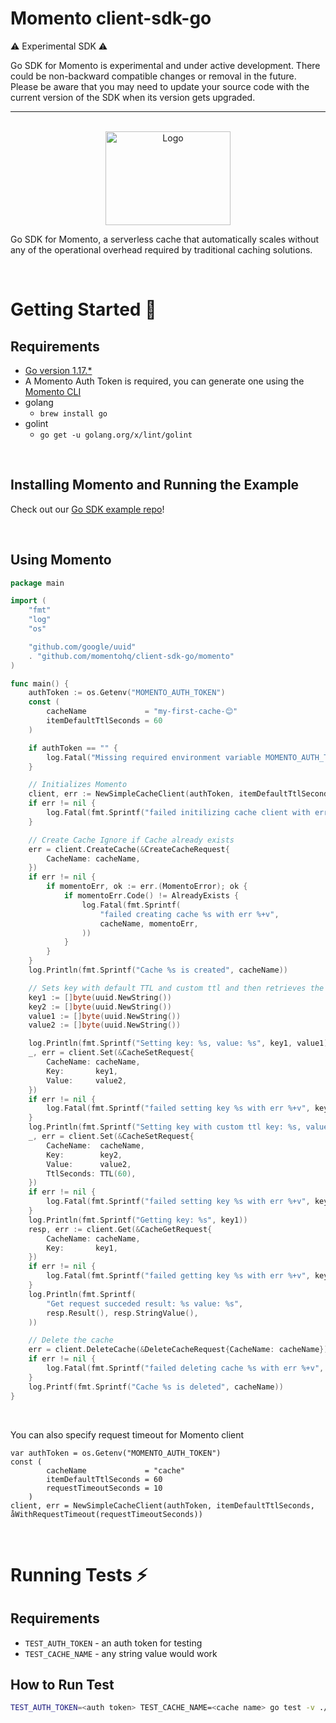 # Momento client-sdk-go

:warning: Experimental SDK :warning:

Go SDK for Momento is experimental and under active development. There could be non-backward compatible changes or
removal in the future. Please be aware that you may need to update your source code with the current version of the SDK
when its version gets upgraded.

---

<br />

<div align="center">
    <img src="images/gopher.png" alt="Logo" width="200" height="150">
</div>

Go SDK for Momento, a serverless cache that automatically scales without any of the operational overhead required by
traditional caching solutions.

<br/>

# Getting Started :running:

## Requirements

- [Go version 1.17.\*](https://go.dev/dl/)
- A Momento Auth Token is required, you can generate one using
  the [Momento CLI](https://github.com/momentohq/momento-cli)
- golang
  - `brew install go`
- golint
  - `go get -u golang.org/x/lint/golint`

<br/>

## Installing Momento and Running the Example

Check out our [Go SDK example repo](https://github.com/momentohq/client-sdk-examples/tree/main/golang)!

<br />

## Using Momento

```go
package main

import (
	"fmt"
	"log"
	"os"

	"github.com/google/uuid"
	. "github.com/momentohq/client-sdk-go/momento"
)

func main() {
	authToken := os.Getenv("MOMENTO_AUTH_TOKEN")
	const (
		cacheName             = "my-first-cache-😊"
		itemDefaultTtlSeconds = 60
	)

	if authToken == "" {
		log.Fatal("Missing required environment variable MOMENTO_AUTH_TOKEN")
	}

	// Initializes Momento
	client, err := NewSimpleCacheClient(authToken, itemDefaultTtlSeconds)
	if err != nil {
		log.Fatal(fmt.Sprintf("failed initilizing cache client with err %+v", err))
	}

	// Create Cache Ignore if Cache already exists
	err = client.CreateCache(&CreateCacheRequest{
		CacheName: cacheName,
	})
	if err != nil {
		if momentoErr, ok := err.(MomentoError); ok {
			if momentoErr.Code() != AlreadyExists {
				log.Fatal(fmt.Sprintf(
					"failed creating cache %s with err %+v",
					cacheName, momentoErr,
				))
			}
		}
	}
	log.Println(fmt.Sprintf("Cache %s is created", cacheName))

	// Sets key with default TTL and custom ttl and then retrieves the items from cache
	key1 := []byte(uuid.NewString())
	key2 := []byte(uuid.NewString())
	value1 := []byte(uuid.NewString())
	value2 := []byte(uuid.NewString())

	log.Println(fmt.Sprintf("Setting key: %s, value: %s", key1, value1))
	_, err = client.Set(&CacheSetRequest{
		CacheName: cacheName,
		Key:       key1,
		Value:     value2,
	})
	if err != nil {
		log.Fatal(fmt.Sprintf("failed setting key %s with err %+v", key1, err))
	}
	log.Println(fmt.Sprintf("Setting key with custom ttl key: %s, value: %s", key2, value2))
	_, err = client.Set(&CacheSetRequest{
		CacheName:  cacheName,
		Key:        key2,
		Value:      value2,
		TtlSeconds: TTL(60),
	})
	if err != nil {
		log.Fatal(fmt.Sprintf("failed setting key %s with err %+v", key2, err))
	}
	log.Println(fmt.Sprintf("Getting key: %s", key1))
	resp, err := client.Get(&CacheGetRequest{
		CacheName: cacheName,
		Key:       key1,
	})
	if err != nil {
		log.Fatal(fmt.Sprintf("failed getting key %s with err %+v", key1, err))
	}
	log.Println(fmt.Sprintf(
		"Get request succeded result: %s value: %s",
		resp.Result(), resp.StringValue(),
	))

	// Delete the cache
	err = client.DeleteCache(&DeleteCacheRequest{CacheName: cacheName})
	if err != nil {
		log.Fatal(fmt.Sprintf("failed deleting cache %s with err %+v", cacheName, err))
	}
	log.Printf(fmt.Sprintf("Cache %s is deleted", cacheName))
}
```

<br />

You can also specify request timeout for Momento client

```golang
var authToken = os.Getenv("MOMENTO_AUTH_TOKEN")
const (
		cacheName             = "cache"
		itemDefaultTtlSeconds = 60
		requestTimeoutSeconds = 10
	)
client, err = NewSimpleCacheClient(authToken, itemDefaultTtlSeconds, åWithRequestTimeout(requestTimeoutSeconds))
```

<br />

# Running Tests :zap:

## Requirements

- `TEST_AUTH_TOKEN` - an auth token for testing
- `TEST_CACHE_NAME` - any string value would work

## How to Run Test

```bash
TEST_AUTH_TOKEN=<auth token> TEST_CACHE_NAME=<cache name> go test -v ./momento
```
